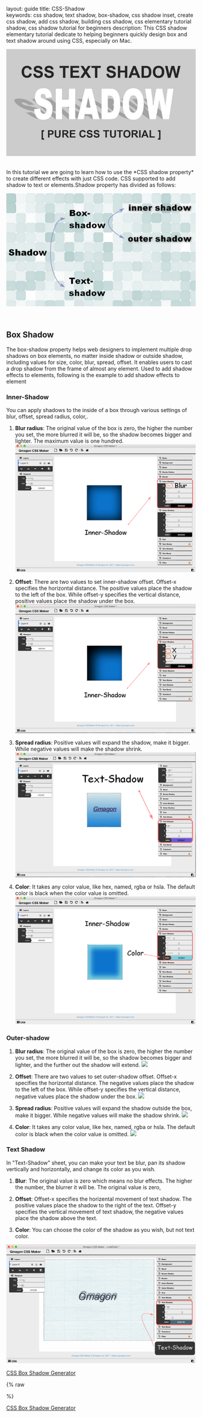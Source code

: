layout: guide
title: CSS-Shadow  
keywords: css shadow, text shadow, box-shadow, css shadow inset, create css shadow, add css shadow, building css shadow, css elementary tutorial shadow, css shadow tutorial for beginners
description: This CSS shadow elementary tutorial dedicate to helping beginners quickly design box and text shadow around using CSS, especially on Mac. 


![](img/shadow.jpg)

<br>
In this tutorial we are going to learn how to use the *CSS shadow property* to create different effects with just CSS code. CSS supported to add shadow to text or elements.Shadow property has divided as follows:

![](img/shadow-classify.jpg)

<br>

## Box Shadow
The box-shadow property helps web designers to implement multiple drop shadows on box elements, no matter inside shadow or outside shadow, including values for size, color, blur, spread, offset. It enables users to cast a drop shadow from the frame of almost any element. Used to add shadow effects to elements, following is the example to add shadow effects to element

### Inner-Shadow
You can apply shadows to the inside of a box through various settings of blur, offset, spread radius, color,.

1. **Blur radius**: The original value of the box is zero, the higher the number you set, the more blurred it will be, so the shadow becomes bigger and lighter. The maximum value is one hundred.
![](../../img/css-maker-innershadow-blur.png)
2. **Offset**: There are two values to set inner-shadow offset. Offset-x specifies the horizontal distance. The positive values place the shadow to the left of the box. While offset-y specifies the vertical distance, positive values place the shadow under the box.
![](../../img/css-maker-innershadow-offset.png)

3. **Spread radius**: Positive values will expand the shadow, make it bigger. While negative values will make the shadow shrink. 
![](../../img/css-maker-textshadow.png)

4. **Color**: It takes any color value, like hex, named, rgba or hsla. The default color is black when the color value is omitted.
![](../../img/css-maker-innershadow-color.png)



### Outer-shadow
1. **Blur radius**: The original value of the box is zero, the higher the number you set, the more blurred it will be, so the shadow becomes bigger and lighter, and the further out the shadow will extend.
![](img/css-maker-outershadow-blur.png)

2. **Offset**: There are two values to set outer-shadow offset. Offset-x specifies the horizontal distance. The negative values place the shadow to the left of the box. While offset-y specifies the vertical distance, negative values place the shadow under the box.
![](img/css-maker-outershadow-offset.png)

3. **Spread radius**: Positive values will expand the shadow outside the box, make it bigger. While negative values will make the shadow shrink. 
![](img/css-maker-outershadow-spread.png)

4. **Color**: It takes any color value, like hex, named, rgba or hsla. The default color is black when the color value is omitted.
![](img/css-maker-outershadow-color.png)

### Text Shadow
In "Text-Shadow" sheet, you can make your text be blur, pan its shadow vertically and horizontally, and change its color as you wish.

1. **Blur**: The original value is zero which means no blur effects. The higher the number, the blurrer it will be. The original value is zero, 

2. **Offset**: Offset-x specifies the horizental movement of text shadow. The positive values place the shadow to the right of the text. Offset-y specifies the vertical movement of text shadow, the negative values place the shadow above the text.

3. **Color**: You can choose the color of the shadow as you wish, but not text color.

![](img/shadow-text.png)

<p><a href="http://coveloping.com/tools/css-box-shadow-generator" target="_blank" class="button">CSS Box Shadow Generator</a></p>


{% raw
<link href="./css/shadow-css.css">
%}


<a href="http://coveloping.com/tools/css-box-shadow-generator" target="_blank" class="button">CSS Box Shadow Generator</a>
